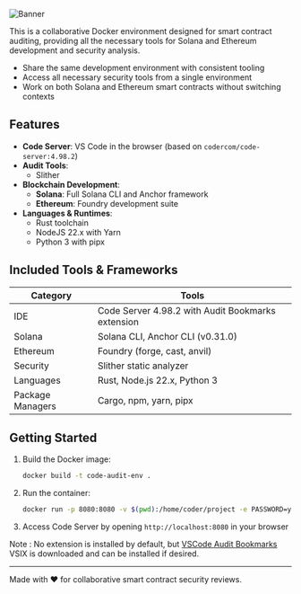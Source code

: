 ![Banner](https://github.com/user-attachments/assets/a610b601-4455-456c-8d34-664331c147cf)

This is a collaborative Docker environment designed for smart contract auditing, providing all the necessary tools for Solana and Ethereum development and security analysis.

-   Share the same development environment with consistent tooling
-   Access all necessary security tools from a single environment
-   Work on both Solana and Ethereum smart contracts without switching contexts

## Features

-  **Code Server**: VS Code in the browser (based on `codercom/code-server:4.98.2`)
-   **Audit Tools**: 
    - Slither
-   **Blockchain Development**:
    -   **Solana**: Full Solana CLI and Anchor framework
    -   **Ethereum**: Foundry development suite
-   **Languages & Runtimes**:
    -   Rust toolchain
    -   NodeJS 22.x with Yarn
    -   Python 3 with pipx

## Included Tools & Frameworks

| Category | Tools |
|----------|-------|
| IDE | Code Server 4.98.2 with Audit Bookmarks extension |
| Solana | Solana CLI, Anchor CLI (v0.31.0) |
| Ethereum | Foundry (forge, cast, anvil) |
| Security | Slither static analyzer |
| Languages | Rust, Node.js 22.x, Python 3 |
| Package Managers | Cargo, npm, yarn, pipx |

## Getting Started

1.  Build the Docker image:
    
    ```bash
    docker build -t code-audit-env .
    ```
    
2.  Run the container:
    
    ```bash
    docker run -p 8080:8080 -v $(pwd):/home/coder/project -e PASSWORD=your_secure_password code-audit-env --auth password
    ```
    
3.  Access Code Server by opening `http://localhost:8080` in your browser

Note : No extension is installed by default, but [VSCode Audit Bookmarks](https://github.com/JoshuaMart/vscode-audit-bookmarks) VSIX is downloaded and can be installed if desired.

----------

Made with ❤️ for collaborative smart contract security reviews.
